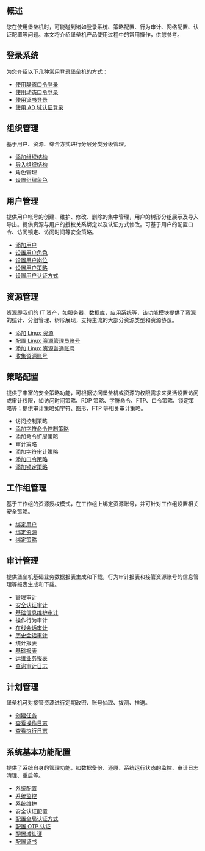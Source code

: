 

## 概述
您在使用堡垒机时，可能碰到诸如登录系统、策略配置、行为审计、网络配置、认证配置等问题。本文将介绍堡垒机产品使用过程中的常用操作，供您参考。

## 登录系统

为您介绍以下几种常用登录堡垒机的方式：

- [使用静态口令登录](https://cloud.tencent.com/document/product/1025/32382)
- [使用动态口令登录](https://cloud.tencent.com/document/product/1025/32383)
- [使用证书登录](https://cloud.tencent.com/document/product/1025/32384)
- [使用 AD 域认证登录](https://cloud.tencent.com/document/product/1025/32385)


## 组织管理
基于用户、资源、综合方式进行分层分类分级管理。

- [添加组织结构](https://cloud.tencent.com/document/product/1025/32049)
- [导入组织结构](https://cloud.tencent.com/document/product/1025/32341)
- 角色管理
 -   [设置组织角色](https://cloud.tencent.com/document/product/1025/32360)


## 用户管理
提供用户帐号的创建、维护、修改、删除的集中管理，用户的树形分组展示及导入导出。提供资源与用户的授权关系绑定以及认证方式修改。可基于用户的配置口令、访问锁定、访问时间等安全策略。

- [添加用户](https://cloud.tencent.com/document/product/1025/32074)
- [设置用户角色](https://cloud.tencent.com/document/product/1025/32080)
- [设置用户岗位](https://cloud.tencent.com/document/product/1025/32092)
- [设置用户策略](https://cloud.tencent.com/document/product/1025/32093)
- [设置用户认证方式](https://cloud.tencent.com/document/product/1025/32094)

## 资源管理
资源即我们的 IT 资产，如服务器，数据库，应用系统等，该功能模块提供了资源的统计、分组管理、树形展现，支持主流的大部分资源类型和资源协议。

- [添加 Linux 资源](https://cloud.tencent.com/document/product/1025/32104)
- [配置 Linux 资源管理员账号](https://cloud.tencent.com/document/product/1025/32220)
- [添加 Linux 资源普通账号](https://cloud.tencent.com/document/product/1025/32356)
- [收集资源账号](https://cloud.tencent.com/document/product/1025/32358)

## 策略配置

提供了丰富的安全策略功能，可根据访问堡垒机或资源的权限需求来灵活设置访问或审计权限，如访问时间策略、RDP 策略、字符命令、FTP、口令策略、锁定策略等；提供审计策略如字符、图形、FTP 等相关审计策略。

- 访问控制策略
 - [添加字符命令控制策略](https://cloud.tencent.com/document/product/1025/32291)
 - [添加命令扩展策略](https://cloud.tencent.com/document/product/1025/32293)
- 审计策略
 - [添加字符审计策略](https://cloud.tencent.com/document/product/1025/32295)
- [添加口令策略](https://cloud.tencent.com/document/product/1025/32298)
- [添加锁定策略](https://cloud.tencent.com/document/product/1025/32299)  


## 工作组管理
基于工作组的资源授权模式，在工作组上绑定资源账号，并可针对工作组设置相关安全策略。
- [绑定用户](https://cloud.tencent.com/document/product/1025/41816)
- [绑定资源](https://cloud.tencent.com/document/product/1025/41817)
- [绑定策略](https://cloud.tencent.com/document/product/1025/41818)

## 审计管理
提供堡垒机基础业务数据报表生成和下载，行为审计报表和接管资源账号的信息管理等报表生成和下载。

- 管理审计
 - [安全认证审计](https://cloud.tencent.com/document/product/1025/32528)
- [基础信息维护审计](https://cloud.tencent.com/document/product/1025/32529)
- 操作行为审计
 - [在线会话审计](https://cloud.tencent.com/document/product/1025/32449)
 - [历史会话审计](https://cloud.tencent.com/document/product/1025/32527)
- 统计报表 
 - [基础报表](https://cloud.tencent.com/document/product/1025/41820) 
 - [运维业务报表](https://cloud.tencent.com/document/product/1025/41821)
- [查询审计日志](https://cloud.tencent.com/document/product/1025/41896)




## 计划管理
堡垒机可对接管资源进行定期改密、账号抽取、拨测、推送。
- [创建任务](https://cloud.tencent.com/document/product/1025/32426)
- [查看操作日志](https://cloud.tencent.com/document/product/1025/32519)
- [查看执行日志](https://cloud.tencent.com/document/product/1025/32520)

## 系统基本功能配置
提供了系统自身的管理功能，如数据备份、还原、系统运行状态的监控、审计日志清理、重启等。

- 系统配置
 - [系统监控](https://cloud.tencent.com/document/product/1025/32547)
 - [系统维护](https://cloud.tencent.com/document/product/1025/41890)
-  安全认证配置 
 - [配置全局认证方式](https://cloud.tencent.com/document/product/1025/41865) 
 - [配置 OTP 认证](https://cloud.tencent.com/document/product/1025/32131)
 - [配置域认证](https://cloud.tencent.com/document/product/1025/32132)
 - [配置证书](https://cloud.tencent.com/document/product/1025/32133)



